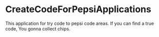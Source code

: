 # CreateCodeForPepsiApplications
This application for try code to pepsi code areas. If you can find a true code, You gonna collect chips.

